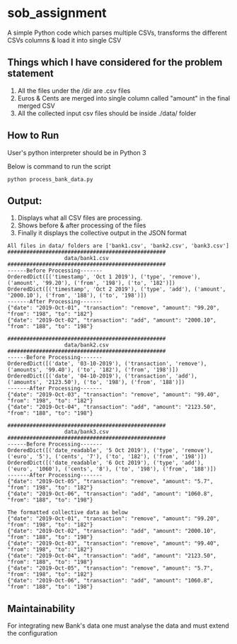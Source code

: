 # sob_assignment
A simple Python code which parses multiple CSVs, transforms the different CSVs columns &amp; load it into single CSV

## Things which I have considered for the problem statement

1. All the files under the /dir are .csv files
2. Euros & Cents are merged into single column called "amount" in the final merged CSV
3. All the collected input csv files should be inside ./data/ folder

## How to Run

User's python interpreter should be in Python 3

Below is command to run the script

```python process_bank_data.py```

## Output:
1. Displays what all CSV files are processing.
2. Shows before & after processing of the files
3. Finally it displays the collective output in the JSON format
```
All files in data/ folders are ['bank1.csv', 'bank2.csv', 'bank3.csv']
##################################################
                  data/bank1.csv
##################################################
------Before Processing-------
OrderedDict([('timestamp', 'Oct 1 2019'), ('type', 'remove'), ('amount', '99.20'), ('from', '198'), ('to', '182')])
OrderedDict([('timestamp', 'Oct 2 2019'), ('type', 'add'), ('amount', '2000.10'), ('from', '188'), ('to', '198')])
-------After Processing-------
{"date": "2019-Oct-01", "transaction": "remove", "amount": "99.20", "from": "198", "to": "182"}
{"date": "2019-Oct-02", "transaction": "add", "amount": "2000.10", "from": "188", "to": "198"}

##################################################
                  data/bank2.csv
##################################################
------Before Processing-------
OrderedDict([('date', '03-10-2019'), ('transaction', 'remove'), ('amounts', '99.40'), ('to', '182'), ('from', '198')])
OrderedDict([('date', '04-10-2019'), ('transaction', 'add'), ('amounts', '2123.50'), ('to', '198'), ('from', '188')])
-------After Processing-------
{"date": "2019-Oct-03", "transaction": "remove", "amount": "99.40", "from": "198", "to": "182"}
{"date": "2019-Oct-04", "transaction": "add", "amount": "2123.50", "from": "188", "to": "198"}

##################################################
                  data/bank3.csv
##################################################
------Before Processing-------
OrderedDict([('date_readable', '5 Oct 2019'), ('type', 'remove'), ('euro', '5'), ('cents', '7'), ('to', '182'), ('from', '198')])
OrderedDict([('date_readable', '6 Oct 2019'), ('type', 'add'), ('euro', '1060'), ('cents', '8'), ('to', '198'), ('from', '188')])
-------After Processing-------
{"date": "2019-Oct-05", "transaction": "remove", "amount": "5.7", "from": "198", "to": "182"}
{"date": "2019-Oct-06", "transaction": "add", "amount": "1060.8", "from": "188", "to": "198"}

The formatted collective data as below
{"date": "2019-Oct-01", "transaction": "remove", "amount": "99.20", "from": "198", "to": "182"}
{"date": "2019-Oct-02", "transaction": "add", "amount": "2000.10", "from": "188", "to": "198"}
{"date": "2019-Oct-03", "transaction": "remove", "amount": "99.40", "from": "198", "to": "182"}
{"date": "2019-Oct-04", "transaction": "add", "amount": "2123.50", "from": "188", "to": "198"}
{"date": "2019-Oct-05", "transaction": "remove", "amount": "5.7", "from": "198", "to": "182"}
{"date": "2019-Oct-06", "transaction": "add", "amount": "1060.8", "from": "188", "to": "198"}
```
## Maintainability
For integrating new Bank's data one must analyse the data and must extend the configuration

